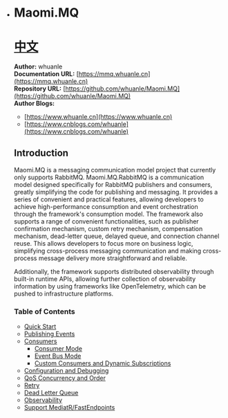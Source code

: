 * # Maomi.MQ 　　　　　　　　　　　　　　　　　　　　[中文](https://github.com/whuanle/Maomi.MQ/blob/main/README.zh-cn.md)

  **Author:**  whuanle   
  **Documentation URL:** [https://mmq.whuanle.cn](https://mmq.whuanle.cn)    
  **Repository URL:** [https://github.com/whuanle/Maomi.MQ](https://github.com/whuanle/Maomi.MQ)    
  **Author Blogs:**    
  
  * [https://www.whuanle.cn](https://www.whuanle.cn)    
  * [https://www.cnblogs.com/whuanle](https://www.cnblogs.com/whuanle)    
    
  ## Introduction  
  
  Maomi.MQ is a messaging communication model project that currently only supports RabbitMQ. Maomi.MQ.RabbitMQ is a communication model designed specifically for RabbitMQ publishers and consumers, greatly simplifying the code for publishing and messaging. It provides a series of convenient and practical features, allowing developers to achieve high-performance consumption and event orchestration through the framework's consumption model. The framework also supports a range of convenient functionalities, such as publisher confirmation mechanism, custom retry mechanism, compensation mechanism, dead-letter queue, delayed queue, and connection channel reuse. This allows developers to focus more on business logic, simplifying cross-process messaging communication and making cross-process message delivery more straightforward and reliable.   
  
  Additionally, the framework supports distributed observability through built-in runtime APIs, allowing further collection of observability information by using frameworks like OpenTelemetry, which can be pushed to infrastructure platforms.  
  
  ### Table of Contents  
  
  * [Quick Start](https://mmq.whuanle.cn/1.start.html)  
  * [Publishing Events](https://mmq.whuanle.cn/2.publisher.html)  
  * [Consumers](https://mmq.whuanle.cn/2.0.consumer.html)  
    - [Consumer Mode](https://mmq.whuanle.cn/2.1.consumer.html)  
    - [Event Bus Mode](https://mmq.whuanle.cn/2.2.eventbus.html)  
    - [Custom Consumers and Dynamic Subscriptions](https://mmq.whuanle.cn/2.3.dynamic.md)  
  * [Configuration and Debugging](https://mmq.whuanle.cn/3.configuration.html)  
  * [QoS Concurrency and Order](https://mmq.whuanle.cn/4.qos.html)  
  * [Retry](https://mmq.whuanle.cn/5.retry.html)  
  * [Dead Letter Queue](https://mmq.whuanle.cn/6.dead_queue.html)  
  * [Observability](https://mmq.whuanle.cn/7.opentelemetry.html)
  * [Support MediatR/FastEndpoints](https://mmq.whuanle.cn/8.other_support.html) 